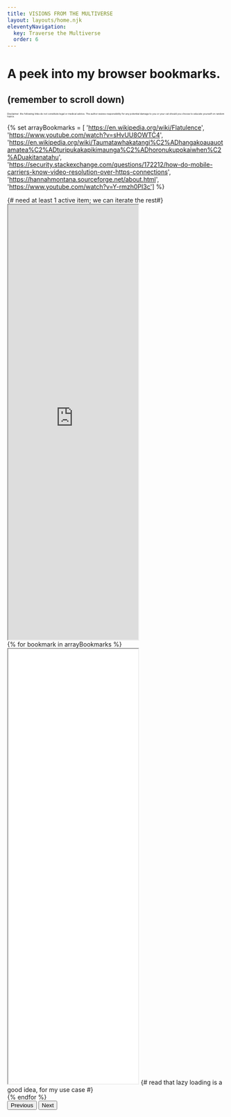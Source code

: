 ```yaml
---
title: VISIONS FROM THE MULTIVERSE
layout: layouts/home.njk
eleventyNavigation:
  key: Traverse the Multiverse
  order: 6
---
```

# A peek into my browser bookmarks. 
## (remember to scroll down)
<span style="font-size: 4pt;">Disclaimer: the following links do not constitute legal or medical advice. The author waives responsibility for any potential damage to you or your cat should you choose to educate yourself on random topics.</span>

{% set arrayBookmarks = [
  'https://en.wikipedia.org/wiki/Flatulence', 
  'https://www.youtube.com/watch?v=sHvUU8OWTC4', 
  'https://en.wikipedia.org/wiki/Taumatawhakatangi%C2%ADhangakoauauotamatea%C2%ADturipukakapikimaunga%C2%ADhoronukupokaiwhen%C2%ADuakitanatahu', 
  'https://security.stackexchange.com/questions/172212/how-do-mobile-carriers-know-video-resolution-over-https-connections', 
  'https://hannahmontana.sourceforge.net/about.html', 
  'https://www.youtube.com/watch?v=Y-rmzh0PI3c']
%}
<div id="carouselExample" class="carousel slide carousel-fade container-fluid"  data-bs-ride="carousel">
  <div class="carousel-inner">
  <div class="carousel-item active"> {# need at least 1 active item; we can iterate the rest#}
       <iframe src="http://www.isittoolateforcoffee.com/" title="http://www.isittoolateforcoffee.com/" class="container-fluid" height="1000px"></iframe> 
  </div>
  {% for bookmark in arrayBookmarks %}
    <div class="carousel-item">
      <iframe src="{{bookmark}}" class="container-fluid" height="1000px" loading="lazy"></iframe> {# read that lazy loading is a good idea, for my use case #}
    </div>
  {% endfor %}
  </div>
  <button class="carousel-control-prev bg-dark" type="button" data-bs-target="#carouselExample" data-bs-slide="prev">
    <span class="carousel-control-prev-icon" aria-hidden="true"></span>
    <span class="visually-hidden">Previous</span>
  </button>
  <button class="carousel-control-next bg-dark" type="button" data-bs-target="#carouselExample" data-bs-slide="next">
    <span class="carousel-control-next-icon" aria-hidden="true"></span>
    <span class="visually-hidden">Next</span>
  </button>
</div>
